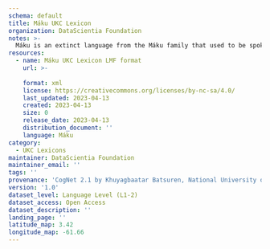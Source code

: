 ```yaml
---
schema: default
title: Máku UKC Lexicon
organization: DataScientia Foundation
notes: >-
  Máku is an extinct language from the Máku family that used to be spoken in South America. The UKC Lexicon of Máku is represented as a lexico-semantic network. It consists of words, word senses, synsets, as well as sense-level and synset-level relationships
resources:
  - name: Máku UKC Lexicon LMF format
    url: >-
      
    format: xml
    license: https://creativecommons.org/licenses/by-nc-sa/4.0/
    last_updated: 2023-04-13
    created: 2023-04-13
    size: 0
    release_date: 2023-04-13
    distribution_document: ''
    language: Máku
category:
  - UKC Lexicons
maintainer: DataScientia Foundation
maintainer_email: ''
tags: ''
provenance: 'CogNet 2.1 by Khuyagbaatar Batsuren, National University of Mongolia (http://cognet.ukc.disi.unitn.it); Native Languages of the Americas 2021.11. by Laura Redish and Orrin Lewis (http://www.native-languages.org); Princeton WordNet 2.1 by Princeton University (https://wordnet.princeton.edu)'
version: '1.0'
dataset_level: Language Level (L1-2)
dataset_access: Open Access
dataset_description: ''
landing_page: ''
latitude_map: 3.42
longitude_map: -61.66
---
```

